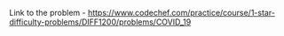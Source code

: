 Link to the problem - https://www.codechef.com/practice/course/1-star-difficulty-problems/DIFF1200/problems/COVID_19
